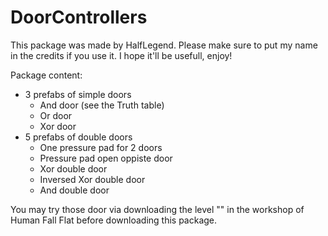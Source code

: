 # DoorControllers
This package was made by HalfLegend.
Please make sure to put my name in the credits if you use it. 
I hope it'll be usefull, enjoy!

Package content:
- 3 prefabs of simple doors
	- And door (see the Truth table)
	- Or door
	- Xor door
- 5 prefabs of double doors
	- One pressure pad for 2 doors
	- Pressure pad open oppiste door
	- Xor double door
	- Inversed Xor double door
	- And double door
	
You may try those door via downloading the level "" in the workshop of Human Fall Flat before downloading this package.
	